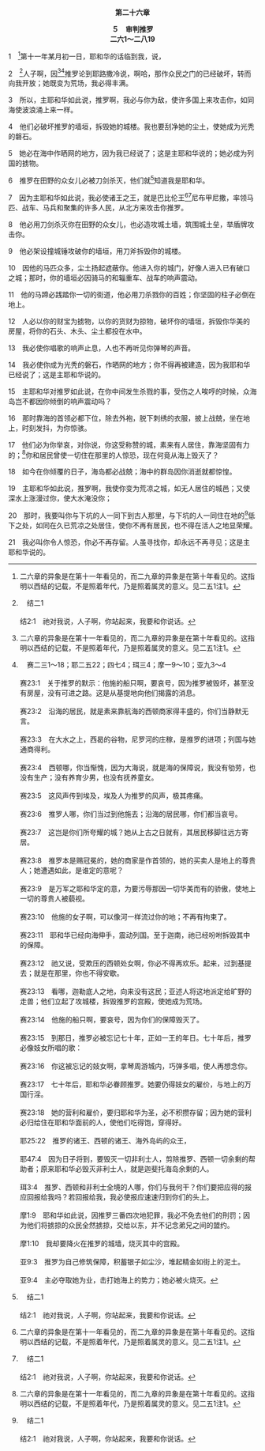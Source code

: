<p style="text-align:center;font-weight:bold;">第二十六章</p>

<p style="text-align:center;font-weight:bold;">５　审判推罗<br>二六1～二八19</p>

1　[^1]第十一年某月初一日，耶和华的话临到我，说，

[^1]:二六章的异象是在第十一年看见的，而二九章的异象是在第十年看见的。这指明以西结的记载，不是照着年代，乃是照着属灵的意义。见二五1注1。

2　[^a]人子啊，因[^1][^b]推罗论到耶路撒冷说，啊哈，那作众民之门的已经破坏，转而向我开放；她既变为荒场，我必得丰满。

[^1]:推罗预表寻求属世财富，不关心神权益的人。这样的人破坏召会生活(雅二6)。见二八21注1。

[^a]:　结二1<br><br>结2:1　祂对我说，人子啊，你站起来，我要和你说话。

[^b]:　赛二三1～18；耶二五22；四七4；珥三4；摩一9～10；亚九3～4<br><br>赛23:1　关于推罗的默示：他施的船只啊，要哀号，因为推罗被毁坏，甚至没有房屋，没有可进之路。这是从基提地向他们揭露的消息。<br><br>赛23:2　沿海的居民，就是素来靠航海的西顿商家得丰盛的，你们当静默无言。<br><br>赛23:3　在大水之上，西曷的谷物，尼罗河的庄稼，是推罗的进项；列国与她通商得利。<br><br>赛23:4　西顿哪，你当惭愧，因为大海说，就是海的保障说，我没有劬劳，也没有生产；没有养育少男，也没有抚养童女。<br><br>赛23:5　这风声传到埃及，埃及人为推罗的风声，极其疼痛。<br><br>赛23:6　推罗人哪，你们当过到他施去；沿海的居民哪，你们都当哀号。<br><br>赛23:7　这岂是你们所夸耀的城？她从上古之日就有，其居民移脚往远方寄居。<br><br>赛23:8　推罗本是赐冠冕的，她的商家是作首领的，她的买卖人是地上的尊贵人；她遭遇如此，是谁定的意呢？<br><br>赛23:9　是万军之耶和华定的意，为要污辱那因一切华美而有的骄傲，使地上一切的尊贵人被藐视。<br><br>赛23:10　他施的女子啊，可以像河一样流过你的地；不再有拘束了。<br><br>赛23:11　耶和华已经向海伸手，震动列国。至于迦南，祂已经吩咐拆毁其中的保障。<br><br>赛23:12　祂又说，受欺压的西顿处女啊，你必不得再欢乐。起来，过到基提去；就是在那里，你也不得安歇。<br><br>赛23:13　看哪，迦勒底人之地，向来没有这民；亚述人将这地派定给旷野的走兽；他们立起了攻城楼，拆毁推罗的宫殿，使她成为荒场。<br><br>赛23:14　他施的船只啊，要哀号，因为你们的保障毁灭了。<br><br>赛23:15　到那日，推罗必被忘记七十年，正如一王的年日。七十年后，推罗必像妓女所唱的歌：<br><br>赛23:16　你这被忘记的妓女啊，拿琴周游城内，巧弹多唱，使人再想念你。<br><br>赛23:17　七十年后，耶和华必眷顾推罗。她要仍得妓女的雇价，与地上的万国行淫。<br><br>赛23:18　她的营利和雇价，要归耶和华为圣，必不积攒存留；因为她的营利必归给住在耶和华面前的人，使他们吃得饱，穿得好。<br><br>耶25:22　推罗的诸王、西顿的诸王、海外岛屿的众王，<br><br>耶47:4　因为日子将到，要毁灭一切非利士人，剪除推罗、西顿一切余剩的帮助者；原来耶和华必毁灭非利士人，就是迦斐托海岛余剩的人。<br><br>珥3:4　推罗、西顿和非利士全境的人哪，你们与我何干？你们要把应得的报应回报给我吗？若回报给我，我必使报应速速归到你们的头上。<br><br>摩1:9　耶和华如此说，因推罗三番四次地犯罪，我必不免去他们的刑罚；因为他们将掳掠的众民全然掳掠，交给以东，并不记念弟兄之间的盟约。<br><br>摩1:10　我却要降火在推罗的城墙，烧灭其中的宫殿。<br><br>亚9:3　推罗为自己修筑保障，积蓄银子如尘沙，堆起精金如街上的泥土。<br><br>亚9:4　主必夺取她为业，击打她海上的势力；她必被火烧灭。

3　所以，主耶和华如此说，推罗啊，我必与你为敌，使许多国上来攻击你，如同海使波浪涌上来一样。

4　他们必破坏推罗的墙垣，拆毁她的城楼。我也要刮净她的尘土，使她成为光秃的磐石。

5　她必在海中作晒网的地方，因为我已经说了；这是主耶和华说的；她必成为列国的掳物。

6　推罗在田野的众女儿必被刀剑杀灭，他们就[^a]知道我是耶和华。

[^a]:　结六7<br><br>结6:7　被杀的人必倒在你们中间，你们就知道我是耶和华。

7　因为主耶和华如此说，我必使诸王之王，就是巴比伦王[^1][^a]尼布甲尼撒，率领马匹、战车、马兵和聚集的许多人民，从北方来攻击你推罗。

[^1]:尼布甲尼撒所统治的巴比伦帝国，成了神施行祂审判的中心；祂的审判不仅在以色列身上，也在列国身上。

[^a]:　耶二五9；二七6；结三十10～11；三二11<br><br>耶25:9　我必差遣使者取来北方的众族，并我仆人巴比伦王尼布甲尼撒，领他们来攻击这地和这地的居民，并四围一切的国民；我要将他们尽行灭绝，以致他们令人惊骇、嗤笑，并且永远蒙羞；这是耶和华说的。<br><br>耶27:6　现在我将这些地，都交在我仆人巴比伦王尼布甲尼撒的手中，我也将田野的走兽给了他，好为他服役。<br><br>结30:10　主耶和华如此说，我必借巴比伦王尼布甲尼撒的手，除灭埃及众人。<br><br>结30:11　他和随从他的人，就是列国中最凶残的，必被带进来毁灭这地；他们必拔刀攻击埃及，使那地满了被杀的人。<br><br>结32:11　因为主耶和华如此说，巴比伦王的刀必临到你。

8　他必用刀剑杀灭你在田野的众女儿，也必造攻城土墙，筑围城土垒，举盾牌攻击你。

9　他必架设撞城锤攻破你的墙垣，用刀斧拆毁你的城楼。

10　因他的马匹众多，尘土扬起遮蔽你。他进入你的城门，好像人进入已有破口之城；那时，你的墙垣必因骑马的和辎重车、战车的响声震动。

11　他的马蹄必践踏你一切的街道，他必用刀杀戮你的百姓；你坚固的柱子必倒在地上。

12　人必以你的财宝为掳物，以你的货财为掠物，破坏你的墙垣，拆毁你华美的房屋，将你的石头、木头、尘土都投在水中。

13　我必使你唱歌的响声止息，人也不再听见你弹琴的声音。

14　我必使你成为光秃的磐石，作晒网的地方；你不得再被建造，因为我耶和华已经说了；这是主耶和华说的。

15　主耶和华对推罗如此说，在你中间发生杀戮的事，受伤之人唉哼的时候，众海岛岂不都因你倾倒的响声震动吗？

16　那时靠海的首领必都下位，除去外袍，脱下刺绣的衣服，披上战兢，坐在地上，时刻发抖，为你惊骇。

17　他们必为你举哀，对你说，你这受称赞的城，素来有人居住，靠海坚固有力的；[^1]你和居民曾使一切住在那里的人惊恐，现在何竟从海上毁灭了？

[^1]:直译，她。

18　如今在你倾覆的日子，海岛都必战兢；海中的群岛因你消逝就都惊惶。

19　主耶和华如此说，推罗啊，我使你变为荒凉之城，如无人居住的城邑；又使深水上涨漫过你，使大水淹没你；

20　那时，我要叫你与下坑的人一同下到古人那里，与下坑的人一同住在地的[^a]低下之处，如同在久已荒凉之处居住，使你不再有居民，也不得在活人之地显荣耀。

[^a]:　赛十四15；太十一23<br><br>赛14:15　然而你必坠落阴间，到坑中极深之处。<br><br>太11:23　还有你，迦百农啊，你已经被高举到天上，你必坠落到阴间。因为在你那里所行的异能，若行在所多玛，她必会存留到今天。

21　我必叫你令人惊恐，你必不再存留。人虽寻找你，却永远不再寻见；这是主耶和华说的。
